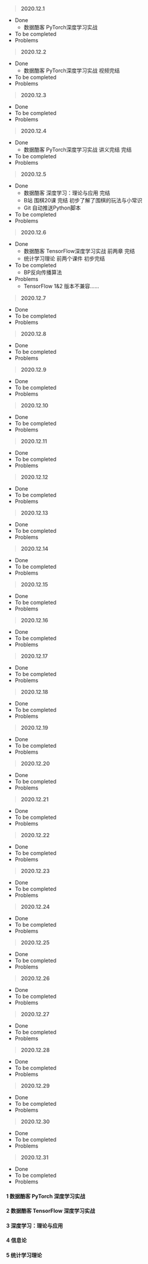> **2020.12.1**

* Done
  * 数据酷客 PyTorch深度学习实战 
* To be completed
* Problems


> **2020.12.2**

* Done
  * 数据酷客 PyTorch深度学习实战 视频完结	
* To be completed
* Problems


> **2020.12.3**

* Done
* To be completed
* Problems


> **2020.12.4**

* Done
  * 数据酷客 PyTorch深度学习实战 讲义完结 完结
* To be completed
* Problems


> **2020.12.5**

* Done
  * 数据酷客 深度学习：理论与应用 完结
  * B站 围棋20课 完结 初步了解了围棋的玩法与小常识
  * Git 自动推送Python脚本 
* To be completed
* Problems


> **2020.12.6**

* Done
  * 数据酷客 TensorFlow深度学习实战 前两章 完结
  * 统计学习理论 前两个课件 初步完结
* To be completed
  * BP反向传播算法
* Problems
  * TensorFlow 1&2 版本不兼容……


> **2020.12.7**

* Done
* To be completed
* Problems


> **2020.12.8**

* Done
* To be completed
* Problems


> **2020.12.9**

* Done
* To be completed
* Problems


> **2020.12.10**

* Done
* To be completed
* Problems


> **2020.12.11**

* Done
* To be completed
* Problems


> **2020.12.12**

* Done
* To be completed
* Problems


> **2020.12.13**

* Done
* To be completed
* Problems


> **2020.12.14**

* Done
* To be completed
* Problems


> **2020.12.15**

* Done
* To be completed
* Problems


> **2020.12.16**

* Done
* To be completed
* Problems


> **2020.12.17**

* Done
* To be completed
* Problems


> **2020.12.18**

* Done
* To be completed
* Problems


> **2020.12.19**

* Done
* To be completed
* Problems


> **2020.12.20**

* Done
* To be completed
* Problems


> **2020.12.21**

* Done
* To be completed
* Problems


> **2020.12.22**

* Done
* To be completed
* Problems


> **2020.12.23**

* Done
* To be completed
* Problems


> **2020.12.24**

* Done
* To be completed
* Problems


> **2020.12.25**

* Done
* To be completed
* Problems


> **2020.12.26**

* Done
* To be completed
* Problems


> **2020.12.27**

* Done
* To be completed
* Problems


> **2020.12.28**

* Done
* To be completed
* Problems


> **2020.12.29**

* Done
* To be completed
* Problems


> **2020.12.30**

* Done
* To be completed
* Problems


> **2020.12.31**

* Done
* To be completed
* Problems



#### 1 数据酷客 PyTorch 深度学习实战

#### 2 数据酷客 TensorFlow 深度学习实战

#### 3 深度学习：理论与应用

#### 4 信息论

#### 5 统计学习理论

